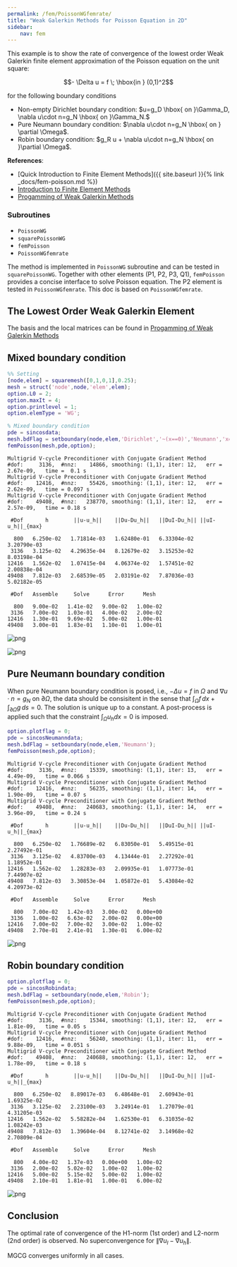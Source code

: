 ```yaml
---
permalink: /fem/PoissonWGfemrate/
title: "Weak Galerkin Methods for Poisson Equation in 2D"
sidebar:
    nav: fem
---
```


This example is to show the rate of convergence of the lowest order Weak Galerkin finite element
approximation of the Poisson equation on the unit square:

$$- \Delta u = f \; \hbox{in } (0,1)^2$$

for the following boundary conditions
- Non-empty Dirichlet boundary condition: $u=g_D \hbox{ on }\Gamma_D, \nabla u\cdot n=g_N \hbox{ on }\Gamma_N.$
- Pure Neumann boundary condition: $\nabla u\cdot n=g_N \hbox{ on } \partial \Omega$.
- Robin boundary condition: $g_R u + \nabla u\cdot n=g_N \hbox{ on }\partial \Omega$.

**References**:
- [Quick Introduction to Finite Element Methods]({{ site.baseurl }}{% link _docs/fem-poisson.md %})
- [Introduction to Finite Element Methods](http://www.math.uci.edu/~chenlong/226/Ch2FEM.pdf)
- [Progamming of Weak Galerkin Methods](http://www.math.uci.edu/~chenlong/ifemdoc/fem/WGprogramming.pdf)


### Subroutines

- `PoissonWG`
- `squarePoissonWG`
- `femPoisson`
- `PoissonWGfemrate`
    
The method is implemented in `PoissonWG` subroutine and can be tested in `squarePoissonWG`. Together with other elements (P1, P2, P3, Q1), `femPoisson` provides a concise interface to solve Poisson equation. The P2 element is tested in `PoissonWGfemrate`. This doc is based on `PoissonWGfemrate`.

## The Lowest Order Weak Galerkin Element

The basis and the local matrices can be found in [Progamming of Weak Galerkin Methods](http://www.math.uci.edu/~chenlong/ifemdoc/fem/WGprogramming.pdf)

## Mixed boundary condition


```matlab
%% Setting
[node,elem] = squaremesh([0,1,0,1],0.25); 
mesh = struct('node',node,'elem',elem);
option.L0 = 2;
option.maxIt = 4;
option.printlevel = 1;
option.elemType = 'WG';
```


```matlab
% Mixed boundary condition
pde = sincosdata;
mesh.bdFlag = setboundary(node,elem,'Dirichlet','~(x==0)','Neumann','x==0');
femPoisson(mesh,pde,option);
```

    Multigrid V-cycle Preconditioner with Conjugate Gradient Method
    #dof:     3136,  #nnz:    14866, smoothing: (1,1), iter: 12,   err = 2.67e-09,   time =  0.1 s
    Multigrid V-cycle Preconditioner with Conjugate Gradient Method
    #dof:    12416,  #nnz:    55426, smoothing: (1,1), iter: 12,   err = 2.62e-09,   time = 0.097 s
    Multigrid V-cycle Preconditioner with Conjugate Gradient Method
    #dof:    49408,  #nnz:   238770, smoothing: (1,1), iter: 12,   err = 2.57e-09,   time = 0.18 s
    
     #Dof       h        ||u-u_h||    ||Du-Du_h||   ||DuI-Du_h|| ||uI-u_h||_{max}
    
      800   6.250e-02   1.71814e-03   1.62480e-01   6.33304e-02   3.20790e-03
     3136   3.125e-02   4.29635e-04   8.12679e-02   3.15253e-02   8.03198e-04
    12416   1.562e-02   1.07415e-04   4.06374e-02   1.57451e-02   2.00838e-04
    49408   7.812e-03   2.68539e-05   2.03191e-02   7.87036e-03   5.02182e-05
    
     #Dof   Assemble     Solve      Error      Mesh    
    
      800   9.00e-02   1.41e-02   9.00e-02   1.00e-02
     3136   7.00e-02   1.03e-01   4.00e-02   2.00e-02
    12416   1.30e-01   9.69e-02   5.00e-02   1.00e-01
    49408   3.00e-01   1.83e-01   1.10e-01   1.00e-01
    
    



    
![png](PoissonWGfemrate_files/PoissonWGfemrate_5_1.png)
    



    
![png](PoissonWGfemrate_files/PoissonWGfemrate_5_2.png)
    


## Pure Neumann boundary condition

When pure Neumann boundary condition is posed, i.e., $-\Delta u =f$ in $\Omega$ and $\nabla u\cdot n=g_N$ on $\partial \Omega$, the data should be consisitent in the sense that $\int_{\Omega} f \, dx + \int_{\partial \Omega} g \, ds = 0$. The solution is unique up to a constant. A post-process is applied such that the constraint $\int_{\Omega}u_h dx = 0$ is imposed. 


```matlab
option.plotflag = 0;
pde = sincosNeumanndata;
mesh.bdFlag = setboundary(node,elem,'Neumann');
femPoisson(mesh,pde,option);
```

    Multigrid V-cycle Preconditioner with Conjugate Gradient Method
    #dof:     3136,  #nnz:    15339, smoothing: (1,1), iter: 13,   err = 4.49e-09,   time = 0.066 s
    Multigrid V-cycle Preconditioner with Conjugate Gradient Method
    #dof:    12416,  #nnz:    56235, smoothing: (1,1), iter: 14,   err = 1.90e-09,   time = 0.07 s
    Multigrid V-cycle Preconditioner with Conjugate Gradient Method
    #dof:    49408,  #nnz:   240683, smoothing: (1,1), iter: 14,   err = 3.96e-09,   time = 0.24 s
    
     #Dof       h        ||u-u_h||    ||Du-Du_h||   ||DuI-Du_h|| ||uI-u_h||_{max}
    
      800   6.250e-02   1.76689e-02   6.83050e-01   5.49515e-01   2.27492e-01
     3136   3.125e-02   4.83700e-03   4.13444e-01   2.27292e-01   1.18952e-01
    12416   1.562e-02   1.28283e-03   2.09935e-01   1.07773e-01   7.44907e-02
    49408   7.812e-03   3.30853e-04   1.05872e-01   5.43084e-02   4.20973e-02
    
     #Dof   Assemble     Solve      Error      Mesh    
    
      800   7.00e-02   1.42e-03   3.00e-02   0.00e+00
     3136   1.00e-02   6.63e-02   2.00e-02   0.00e+00
    12416   7.00e-02   7.00e-02   3.00e-02   1.00e-02
    49408   2.70e-01   2.41e-01   1.30e-01   6.00e-02
    
    



    
![png](PoissonWGfemrate_files/PoissonWGfemrate_7_1.png)
    


## Robin boundary condition


```matlab
option.plotflag = 0;
pde = sincosRobindata;
mesh.bdFlag = setboundary(node,elem,'Robin');
femPoisson(mesh,pde,option);
```

    Multigrid V-cycle Preconditioner with Conjugate Gradient Method
    #dof:     3136,  #nnz:    15344, smoothing: (1,1), iter: 12,   err = 1.81e-09,   time = 0.05 s
    Multigrid V-cycle Preconditioner with Conjugate Gradient Method
    #dof:    12416,  #nnz:    56240, smoothing: (1,1), iter: 11,   err = 9.88e-09,   time = 0.051 s
    Multigrid V-cycle Preconditioner with Conjugate Gradient Method
    #dof:    49408,  #nnz:   240688, smoothing: (1,1), iter: 12,   err = 1.78e-09,   time = 0.18 s
    
     #Dof       h        ||u-u_h||    ||Du-Du_h||   ||DuI-Du_h|| ||uI-u_h||_{max}
    
      800   6.250e-02   8.89017e-03   6.48648e-01   2.60943e-01   1.69325e-02
     3136   3.125e-02   2.23100e-03   3.24914e-01   1.27079e-01   4.31205e-03
    12416   1.562e-02   5.58282e-04   1.62530e-01   6.31035e-02   1.08242e-03
    49408   7.812e-03   1.39604e-04   8.12741e-02   3.14968e-02   2.70809e-04
    
     #Dof   Assemble     Solve      Error      Mesh    
    
      800   4.00e-02   1.37e-03   0.00e+00   1.00e-02
     3136   2.00e-02   5.02e-02   1.00e-02   1.00e-02
    12416   5.00e-02   5.15e-02   5.00e-02   1.00e-02
    49408   2.10e-01   1.81e-01   1.00e-01   6.00e-02
    
    



    
![png](PoissonWGfemrate_files/PoissonWGfemrate_9_1.png)
    


## Conclusion

The optimal rate of convergence of the H1-norm (1st order) and L2-norm
(2nd order) is observed. No superconvergence for $\|\nabla u_I - \nabla u_h\|$.

MGCG converges uniformly in all cases.
